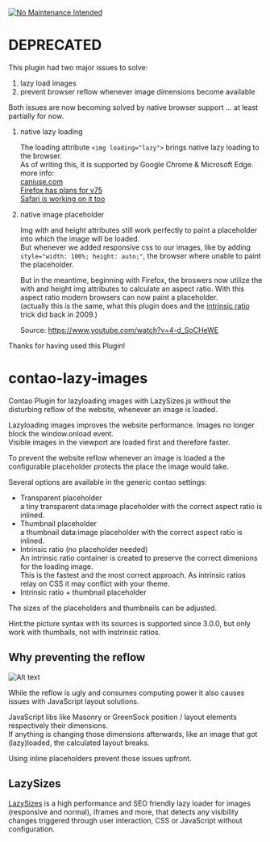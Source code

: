 [![No Maintenance Intended](http://unmaintained.tech/badge.svg)](http://unmaintained.tech/)
# DEPRECATED

This plugin had two major issues to solve:
1. lazy load images
2. prevent browser reflow whenever image dimensions become available
   
Both issues are now becoming solved by native browser support ... at least partially for now.
  

1. native lazy loading

   The loading attribute  `<img loading="lazy">` brings native lazy loading to the browser.  
   As of writing this, it is supported by Google Chrome & Microsoft Edge.  
   more info:  
   <a href="https://caniuse.com/#search=lazy%20loading" target="_blank">caniuse.com</a>  
   <a href="https://bugzilla.mozilla.org/show_bug.cgi?id=1542784" target="_blank">Firefox has plans for v75</a>  
   <a href="https://bugs.webkit.org/show_bug.cgi?id=200764" target="_blank">Safari is working on it too</a>   

2. native image placeholder

   Img with and height attributes still work perfectly to paint a placeholder into which the image will be loaded.  
   But whenever we added responsive css to our images, like by adding `style="width: 100%; height: auto;"`, the browser where unable to paint the placeholder.  
   
   But in the meantime, beginning with Firefox, the broswers now utilize the with and height img attributes to calculate an aspect ratio. With this aspect ratio modern browsers can now paint a placeholder.  
   (actually this is the same, what this plugin does and the <a href="https://alistapart.com/article/creating-intrinsic-ratios-for-video/" target="_blank">intrinsic ratio </a> trick did back in 2009.)  
   
   Source: <a href="https://www.youtube.com/watch?v=4-d_SoCHeWE" target="_blank">https://www.youtube.com/watch?v=4-d_SoCHeWE</a> 



Thanks for having used this Plugin!
   

 
 
  
  

# contao-lazy-images
Contao Plugin for lazyloading images with LazySizes.js without the disturbing reflow of the website, whenever an image is loaded.

Lazyloading images improves the website performance. Images no longer block the window.onload event. <br>
Visible images in the viewport are loaded first and therefore faster.

To prevent the website reflow whenever an image is loaded a the configurable placeholder protects the place the image would take.

Several options are available in the generic contao settings:
* Transparent placeholder <br/>
a tiny transparent data:image placeholder with the correct aspect ratio is inlined.
* Thumbnail placeholder<br/>
a thumbnail data:image placeholder with the correct aspect ratio is inlined.
* Intrinsic ratio (no placeholder needed) <br/>
An intrinsic ratio container is created to preserve the correct dimenions for the loading image. <br/>
This is the fastest and the most correct approach. As intrinsic ratios relay on CSS it may conflict with your theme.
* Intrinsic ratio + thumbnail placeholder

The sizes of the placeholders and thumbnails can be adjusted.


Hint:the picture syntax with its sources is supported since 3.0.0, but only work with thumbails, not with instrinsic ratios.


## Why preventing the reflow
![Alt text](../screenshot/image.jpg?raw=true)

While the reflow is ugly and consumes computing power it also causes issues with JavaScript layout solutions.

JavaScript libs like Masonry or GreenSock position / layout elements respectively their dimensions. <br>
If anything is changing those dimensions afterwards, like an image that got (lazy)loaded, the calculated layout breaks.

Using inline placeholders prevent those issues upfront.

## LazySizes
<a href="https://github.com/aFarkas/lazysizes" target="_blank">LazySizes</a> is a high performance and SEO friendly lazy loader for images (responsive and normal), iframes and more, that detects any visibility changes triggered through user interaction, CSS or JavaScript without configuration.
